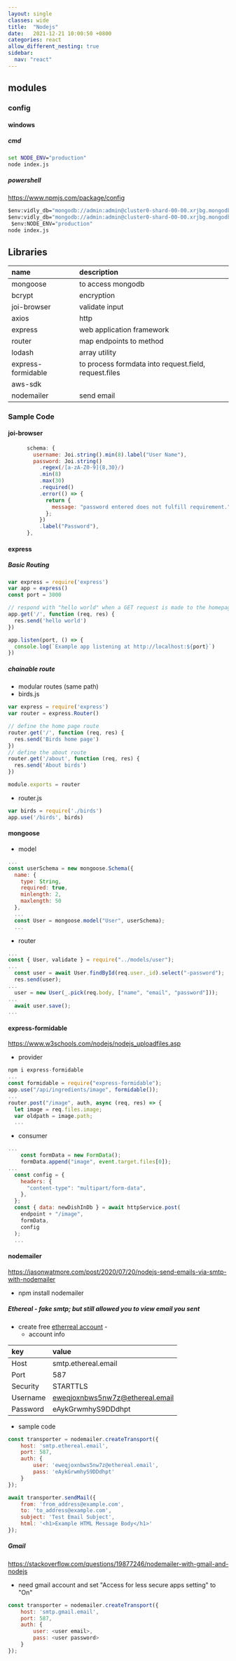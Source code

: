 ```yaml
---
layout: single
classes: wide
title:  "Nodejs"
date:   2021-12-21 10:00:50 +0800
categories: react
allow_different_nesting: true
sidebar:
  nav: "react"
---
```


## modules

### config

#### windows

##### cmd

```cmd
set NODE_ENV="production"
node index.js
```

##### powershell

<https://www.npmjs.com/package/config>

```cmd
$env:vidly_db="mongodb://admin:admin@cluster0-shard-00-00.xrjbg.mongodb.net:27017,cluster0-shard-00-01.xrjbg.mongodb.net:27017,cluster0-shard-00-02.xrjbg.mongodb.net:27017/vidly?ssl=true&replicaSet=atlas-nir4bg-shard-0&authSource=admin&retryWrites=true"
$env:vidly_db="mongodb://admin:admin@cluster0-shard-00-00.xrjbg.mongodb.net:27017,cluster0-shard-00-01.xrjbg.mongodb.net:27017,cluster0-shard-00-02.xrjbg.mongodb.net:27017/vidly?ssl=true&replicaSet=atlas-nir4bg-shard-0&authSource=admin"
 $env:NODE_ENV="production"
node index.js
```

## Libraries

| name               | description                                           |
| :----------------- | :---------------------------------------------------- |
| mongoose           | to access mongodb                                     |
| bcrypt             | encryption                                            |
| joi-browser        | validate input                                        |
| axios              | http                                                  |
| express            | web application framework                             |
| router             | map endpoints to method                               |
| lodash             | array utility                                         |
| express-formidable | to process formdata into request.field, request.files |
| aws-sdk            |                                                       |
| nodemailer         | send email                                            |

### Sample Code

#### joi-browser

```js
      schema: {
        username: Joi.string().min(8).label("User Name"),
        password: Joi.string()
          .regex(/[a-zA-Z0-9]{8,30}/)
          .min(8)
          .max(30)
          .required()
          .error(() => {
            return {
              message: "password entered does not fulfill requirement.",
            };
          })
          .label("Password"),
      },
```

#### express

##### Basic Routing

```js
var express = require('express')
var app = express()
const port = 3000

// respond with "hello world" when a GET request is made to the homepage
app.get('/', function (req, res) {
  res.send('hello world')
})

app.listen(port, () => {
  console.log(`Example app listening at http://localhost:${port}`)
})
```

##### chainable route

* modular routes (same path)
* birds.js

```js
var express = require('express')
var router = express.Router()

// define the home page route
router.get('/', function (req, res) {
  res.send('Birds home page')
})
// define the about route
router.get('/about', function (req, res) {
  res.send('About birds')
})

module.exports = router
```

* router.js

```js
var birds = require('./birds')
app.use('/birds', birds)
```

#### mongoose

* model

```js
...
const userSchema = new mongoose.Schema({
  name: {
    type: String,
    required: true,
    minlength: 2,
    maxlength: 50
  },
  ...
  const User = mongoose.model("User", userSchema);
  ...

```

* router

```js
...
const { User, validate } = require("../models/user");
...
  const user = await User.findById(req.user._id).select("-password");
  res.send(user);
...
  user = new User(_.pick(req.body, ["name", "email", "password"]));
...
  await user.save();
...
```

#### express-formidable

<https://www.w3schools.com/nodejs/nodejs_uploadfiles.asp>

* provider

```js
npm i express-formidable
...
const formidable = require("express-formidable");
app.use("/api/ingredients/image", formidable());
...
router.post("/image", auth, async (req, res) => {
  let image = req.files.image;
  var oldpath = image.path;
  ...
```

* consumer

```js
...
    const formData = new FormData();
    formData.append("image", event.target.files[0]);
...
  const config = {
    headers: {
      "content-type": "multipart/form-data",
    },
  };
  const { data: newDishInDb } = await httpService.post(
    endpoint + "/image",
    formData,
    config
  );
  ...

```

#### nodemailer

<https://jasonwatmore.com/post/2020/07/20/nodejs-send-emails-via-smtp-with-nodemailer>

* npm install nodemailer

##### Ethereal - fake smtp; but still allowed you to view email you sent

* create free [etherreal account](https://ethereal.email/create) - 
  * account info

| key      | value                           |
| :------- | :------------------------------ |
| Host     | smtp.ethereal.email             |
| Port     | 587                             |
| Security | STARTTLS                        |
| Username | eweqjoxnbws5nw7z@ethereal.email |
| Password | eAykGrwmhyS9DDdhpt              |

* sample code

```js
const transporter = nodemailer.createTransport({
    host: 'smtp.ethereal.email',
    port: 587,
    auth: {
        user: 'eweqjoxnbws5nw7z@ethereal.email',
        pass: 'eAykGrwmhyS9DDdhpt'
    }
});

await transporter.sendMail({
    from: 'from_address@example.com',
    to: 'to_address@example.com',
    subject: 'Test Email Subject',
    html: '<h1>Example HTML Message Body</h1>'
});
```

##### Gmail

<https://stackoverflow.com/questions/19877246/nodemailer-with-gmail-and-nodejs>

* need gmail account and set "Access for less secure apps setting" to "On"

```js
const transporter = nodemailer.createTransport({
    host: 'smtp.gmail.email',
    port: 587,
    auth: {
        user: <user email>,
        pass: <user password>
    }
});
```
